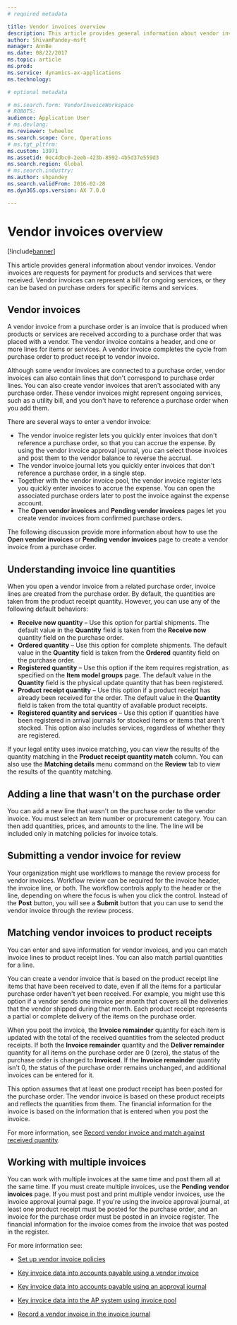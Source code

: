 ```yaml
---
# required metadata

title: Vendor invoices overview
description: This article provides general information about vendor invoices. Vendor invoices are requests for payment for products and services that were received. Vendor invoices can represent a bill for ongoing services, or they can be based on purchase orders for specific items and services. 
author: ShivamPandey-msft
manager: AnnBe
ms.date: 08/22/2017
ms.topic: article
ms.prod: 
ms.service: dynamics-ax-applications
ms.technology: 

# optional metadata

# ms.search.form: VendorInvoiceWorkspace
# ROBOTS: 
audience: Application User
# ms.devlang: 
ms.reviewer: twheeloc
ms.search.scope: Core, Operations
# ms.tgt_pltfrm: 
ms.custom: 13971
ms.assetid: 0ec4dbc0-2eeb-423b-8592-4b5d37e559d3
ms.search.region: Global
# ms.search.industry: 
ms.author: shpandey
ms.search.validFrom: 2016-02-28
ms.dyn365.ops.version: AX 7.0.0

---
```


# Vendor invoices overview

[!include[banner](../includes/banner.md)]


This article provides general information about vendor invoices. Vendor invoices are requests for payment for products and services that were received. Vendor invoices can represent a bill for ongoing services, or they can be based on purchase orders for specific items and services. 

Vendor invoices
---------------

A vendor invoice from a purchase order is an invoice that is produced when products or services are received according to a purchase order that was placed with a vendor. The vendor invoice contains a header, and one or more lines for items or services. A vendor invoice completes the cycle from purchase order to product receipt to vendor invoice. 

Although some vendor invoices are connected to a purchase order, vendor invoices can also contain lines that don't correspond to purchase order lines. You can also create vendor invoices that aren't associated with any purchase order. These vendor invoices might represent ongoing services, such as a utility bill, and you don't have to reference a purchase order when you add them. 

There are several ways to enter a vendor invoice:

-   The vendor invoice register lets you quickly enter invoices that don't reference a purchase order, so that you can accrue the expense. By using the vendor invoice approval journal, you can select those invoices and post them to the vendor balance to reverse the accrual.
-   The vendor invoice journal lets you quickly enter invoices that don't reference a purchase order, in a single step.
-   Together with the vendor invoice pool, the vendor invoice register lets you quickly enter invoices to accrue the expense. You can open the associated purchase orders later to post the invoice against the expense account.
-   The **Open vendor invoices** and **Pending vendor invoices** pages let you create vendor invoices from confirmed purchase orders.

The following discussion provide more information about how to use the **Open vendor invoices** or **Pending vendor invoices** page to create a vendor invoice from a purchase order.

## Understanding invoice line quantities
When you open a vendor invoice from a related purchase order, invoice lines are created from the purchase order. By default, the quantities are taken from the product receipt quantity. However, you can use any of the following default behaviors:

-   **Receive now quantity** – Use this option for partial shipments. The default value in the **Quantity** field is taken from the **Receive now** quantity field on the purchase order.
-   **Ordered quantity** – Use this option for complete shipments. The default value in the **Quantity** field is taken from the **Ordered** quantity field on the purchase order.
-   **Registered quantity** – Use this option if the item requires registration, as specified on the **Item model groups** page. The default value in the **Quantity** field is the physical update quantity that has been registered.
-   **Product receipt quantity** – Use this option if a product receipt has already been received for the order. The default value in the **Quantity** field is taken from the total quantity of available product receipts.
-   **Registered quantity and services** – Use this option if quantities have been registered in arrival journals for stocked items or items that aren't stocked. This option also includes services, regardless of whether they are registered.

If your legal entity uses invoice matching, you can view the results of the quantity matching in the **Product receipt quantity match** column. You can also use the **Matching details** menu command on the **Review** tab to view the results of the quantity matching.

## Adding a line that wasn't on the purchase order
You can add a new line that wasn't on the purchase order to the vendor invoice. You must select an item number or procurement category. You can then add quantities, prices, and amounts to the line. The line will be included only in matching policies for invoice totals.

## Submitting a vendor invoice for review
Your organization might use workflows to manage the review process for vendor invoices. Workflow review can be required for the invoice header, the invoice line, or both. The workflow controls apply to the header or the line, depending on where the focus is when you click the control. Instead of the **Post** button, you will see a **Submit** button that you can use to send the vendor invoice through the review process.

## Matching vendor invoices to product receipts
You can enter and save information for vendor invoices, and you can match invoice lines to product receipt lines. You can also match partial quantities for a line. 

You can create a vendor invoice that is based on the product receipt line items that have been received to date, even if all the items for a particular purchase order haven't yet been received. For example, you might use this option if a vendor sends one invoice per month that covers all the deliveries that the vendor shipped during that month. Each product receipt represents a partial or complete delivery of the items on the purchase order. 

When you post the invoice, the **Invoice remainder** quantity for each item is updated with the total of the received quantities from the selected product receipts. If both the **Invoice remainder** quantity and the **Deliver remainder** quantity for all items on the purchase order are 0 (zero), the status of the purchase order is changed to **Invoiced**. If the **Invoice remainder** quantity isn't 0, the status of the purchase order remains unchanged, and additional invoices can be entered for it.

This option assumes that at least one product receipt has been posted for the purchase order. The vendor invoice is based on these product receipts and reflects the quantities from them. The financial information for the invoice is based on the information that is entered when you post the invoice.

For more information, see [Record vendor invoice and match against received quantity](../accounts-receivable/tasks/record-vendor-invoice-match-against-received-quantity.md).

## Working with multiple invoices

You can work with multiple invoices at the same time and post them all at the same time. If you must create multiple invoices, use the **Pending vendor invoices** page. If you must post and print multiple vendor invoices, use the invoice approval journal page. If you're using the invoice approval journal, at least one product receipt must be posted for the purchase order, and an invoice for the purchase order must be posted in an invoice register. The financial information for the invoice comes from the invoice that was posted in the register.


For more information see:

 - [Set up vendor invoice policies](../accounts-receivable/tasks/set-up-vendor-invoice-policies.md) 

 - [Key invoice data into accounts payable using a vendor invoice](tasks/key-invoice-data-ap-system-vendor-invoice.md)
 
 - [Key invoice data into accounts payable using an approval journal](tasks/key-invoice-data-into-ap-system-approval-journal.md)
  
 - [Key invoice data into the AP system using invoice pool](tasks/key-invoice-data-into-ap-system-invoice-pool.md)
 
 - [Record a vendor invoice in the invoice journal](tasks/record-vendor-invoice-invoice-journal.md)


